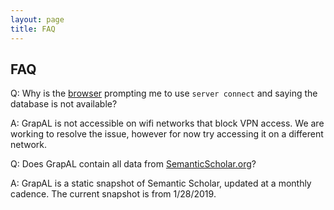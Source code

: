 ```yaml
---
layout: page
title: FAQ
---
```

FAQ
---------
Q: Why is the [browser](http://grapal.allenai.org:7474/browser/) prompting me to use `server connect` and saying the database is not available?

A: GrapAL is not accessible on wifi networks that block VPN access. We are working to resolve the issue, however for now try accessing it on a different network.




Q: Does GrapAL contain all data from [SemanticScholar.org](SemanticScholar.org)?

A: GrapAL is a static snapshot of Semantic Scholar, updated at a monthly cadence. The current snapshot is from 1/28/2019.
